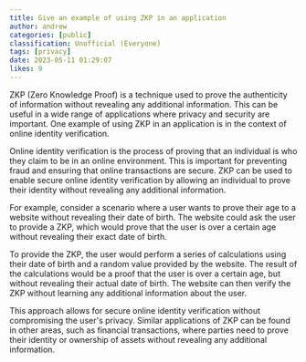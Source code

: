 ```yaml
---
title: Give an example of using ZKP in an application
author: andrew
categories: [public]
classification: Unofficial (Everyone)
tags: [privacy]
date: 2023-05-11 01:29:07 
likes: 9
---
```


ZKP (Zero Knowledge Proof) is a technique used to prove the authenticity of information without revealing any additional information. This can be useful in a wide range of applications where privacy and security are important. One example of using ZKP in an application is in the context of online identity verification.

Online identity verification is the process of proving that an individual is who they claim to be in an online environment. This is important for preventing fraud and ensuring that online transactions are secure. ZKP can be used to enable secure online identity verification by allowing an individual to prove their identity without revealing any additional information.

For example, consider a scenario where a user wants to prove their age to a website without revealing their date of birth. The website could ask the user to provide a ZKP, which would prove that the user is over a certain age without revealing their exact date of birth.

To provide the ZKP, the user would perform a series of calculations using their date of birth and a random value provided by the website. The result of the calculations would be a proof that the user is over a certain age, but without revealing their actual date of birth. The website can then verify the ZKP without learning any additional information about the user.

This approach allows for secure online identity verification without compromising the user's privacy. Similar applications of ZKP can be found in other areas, such as financial transactions, where parties need to prove their identity or ownership of assets without revealing any additional information.